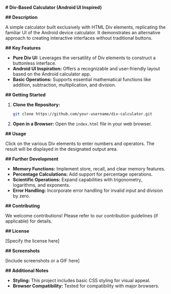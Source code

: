  **# Div-Based Calculator (Android UI Inspired)**

**## Description**

A simple calculator built exclusively with HTML Div elements, replicating the familiar UI of the Android device calculator. It demonstrates an alternative approach to creating interactive interfaces without traditional buttons.

**## Key Features**

- **Pure Div UI:** Leverages the versatility of Div elements to construct a buttonless interface.
- **Android UI Inspiration:** Offers a recognizable and user-friendly layout based on the Android calculator app.
- **Basic Operations:** Supports essential mathematical functions like addition, subtraction, multiplication, and division.

**## Getting Started**

1. **Clone the Repository:**
   ```bash
   git clone https://github.com/your-username/div-calculator.git
   ```
2. **Open in a Browser:** Open the `index.html` file in your web browser.

**## Usage**

Click on the various Div elements to enter numbers and operators. The result will be displayed in the designated output area.

**## Further Development**

- **Memory Functions:** Implement store, recall, and clear memory features.
- **Percentage Calculations:** Add support for percentage operations.
- **Scientific Operations:** Expand capabilities with trigonometry, logarithms, and exponents.
- **Error Handling:** Incorporate error handling for invalid input and division by zero.

**## Contributing**

We welcome contributions! Please refer to our contribution guidelines (if applicable) for details.

**## License**

[Specify the license here]

**## Screenshots**

[Include screenshots or a GIF here]

**## Additional Notes**

- **Styling:** This project includes basic CSS styling for visual appeal.
- **Browser Compatibility:** Tested for compatibility with major browsers.
